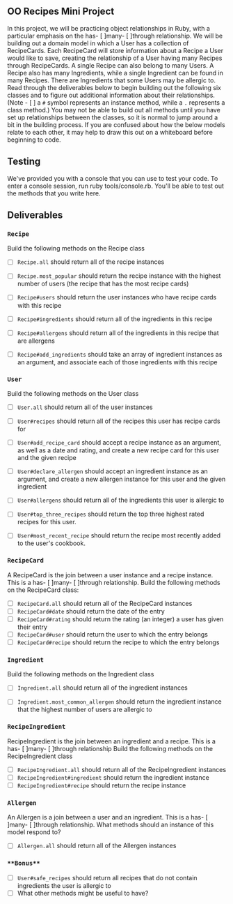## OO Recipes Mini Project

In this project, we will be practicing object relationships in Ruby, with a particular emphasis on the has- [ ]many- [ ]through relationship.  We will be building out a domain model in which a User has a collection of RecipeCards. Each RecipeCard will store information about a Recipe a User would like to save, creating the relationship of a User having many Recipes through RecipeCards. A single Recipe can also belong to many Users.  A Recipe also has many Ingredients, while a single Ingredient can be found in many Recipes.  There are Ingredients that some Users may be allergic to.  Read through the deliverables below to begin building out the following six classes and to figure out additional information about their relationships.  (Note - [ ] a `#` symbol represents an instance method, while a `.` represents a class method.)  You may not be able to build out all methods until you have set up relationships between the classes, so it is normal to jump around a bit in the building process.  If you are confused about how the below models relate to each other, it may help to draw this out on a whiteboard before beginning to code.  

## Testing

We've provided you with a console that you can use to test your code. To enter a console session, run ruby tools/console.rb. You'll be able to test out the methods that you write here.

## Deliverables

### `Recipe`
Build the following methods on the Recipe class

- [ ] `Recipe.all`
should return all of the recipe instances
- [ ] `Recipe.most_popular`
should return the recipe instance with the highest number of users (the recipe that has the most recipe cards)
- [ ] `Recipe#users`
should return the user instances who have recipe cards with this recipe
- [ ] `Recipe#ingredients`
should return all of the ingredients in this recipe
- [ ] `Recipe#allergens`
should return all of the ingredients in this recipe that are allergens
- [ ] `Recipe#add_ingredients`
should take an array of ingredient instances as an argument, and associate each of those ingredients with this recipe


### `User`
Build the following methods on the User class

- [ ] `User.all`
should return all of the user instances
- [ ] `User#recipes`
should return all of the recipes this user has recipe cards for
- [ ] `User#add_recipe_card`
should accept a recipe instance as an argument, as well as a date and rating, and create a new recipe card for this user and the given recipe
- [ ] `User#declare_allergen`
should accept an ingredient instance as an argument, and create a new allergen instance for this user and the given ingredient
- [ ] `User#allergens`
should return all of the ingredients this user is allergic to
- [ ] `User#top_three_recipes`
should return the top three highest rated recipes for this user.
- [ ] `User#most_recent_recipe`
should return the recipe most recently added to the user's cookbook.



### `RecipeCard`
A RecipeCard is the join between a user instance and a recipe instance.  This is a has- [ ]many- [ ]through relationship.
Build the following methods on the RecipeCard class:  

- [ ] `RecipeCard.all`
should return all of the RecipeCard instances
- [ ] `RecipeCard#date`
should return the date of the entry
- [ ] `RecipeCard#rating`
should return the rating (an integer) a user has given their entry
- [ ] `RecipeCard#user`
should return the user to which the entry belongs
- [ ] `RecipeCard#recipe`
should return the recipe to which the entry belongs

### `Ingredient`
Build the following methods on the Ingredient class

- [ ] `Ingredient.all`
should return all of the ingredient instances
- [ ] `Ingredient.most_common_allergen`
should return the ingredient instance that the highest number of users are allergic to


### `RecipeIngredient`
RecipeIngredient is the join between an ingredient and a recipe.  This is a has- [ ]many- [ ]through relationship
Build the following methods on the RecipeIngredient class

- [ ] `RecipeIngredient.all`
should return all of the RecipeIngredient instances
- [ ] `RecipeIngredient#ingredient`
should return the ingredient instance
- [ ] `RecipeIngredient#recipe`
should return the recipe instance

### `Allergen`
An Allergen is a join between a user and an ingredient.  This is a has- [ ]many- [ ]through relationship.  What methods should an instance of this model respond to?

- [ ] `Allergen.all`
should return all of the Allergen instances



### `**Bonus**`
- [ ] `User#safe_recipes`
should return all recipes that do not contain ingredients the user is allergic to
- [ ] What other methods might be useful to have?
